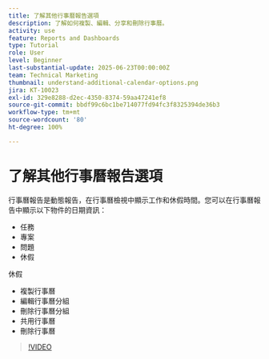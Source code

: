 ```yaml
---
title: 了解其他行事曆報告選項
description: 了解如何複製、編輯、分享和刪除行事曆。
activity: use
feature: Reports and Dashboards
type: Tutorial
role: User
level: Beginner
last-substantial-update: 2025-06-23T00:00:00Z
team: Technical Marketing
thumbnail: understand-additional-calendar-options.png
jira: KT-10023
exl-id: 329e8288-d2ec-4350-8374-59aa47241ef8
source-git-commit: bbdf99c6bc1be714077fd94fc3f8325394de36b3
workflow-type: tm+mt
source-wordcount: '80'
ht-degree: 100%

---
```


# 了解其他行事曆報告選項

行事曆報告是動態報告，在行事曆檢視中顯示工作和休假時間。您可以在行事曆報告中顯示以下物件的日期資訊：

* 任務
* 專案
* 問題
* 休假

休假

* 複製行事曆
* 編輯行事曆分組
* 刪除行事曆分組
* 共用行事曆
* 刪除行事曆

>[!VIDEO](https://video.tv.adobe.com/v/3445067/?quality=12&learn=on&enablevpops=1&captions=chi_hant)

